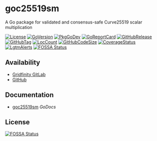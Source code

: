 # goc25519sm

A Go package for validated and consensus-safe Curve25519 scalar multiplication

[![License](https://img.shields.io/badge/License-BSD%203--Clause-blue.svg)](https://github.com/johnsonjh/goc25519sm/blob/main/LICENSE)
[![GoVersion](https://img.shields.io/github/go-mod/go-version/johnsonjh/goc25519sm.svg)](https://github.com/johnsonjh/goc25519sm/blob/master/go.mod)
[![PkgGoDev](https://pkg.go.dev/badge/github.com/johnsonjh/goc25519sm)](https://pkg.go.dev/github.com/johnsonjh/goc25519sm)
[![GoReportCard](https://goreportcard.com/badge/github.com/johnsonjh/goc25519sm)](https://goreportcard.com/report/github.com/johnsonjh/goc25519sm)
[![GitHubRelease](https://img.shields.io/github/release/johnsonjh/goc25519sm.svg)](https://github.com/johnsonjh/goc25519sm/releases/)
[![GitHubTag](https://img.shields.io/github/tag/johnsonjh/goc25519sm.svg)](https://github.com/johnsonjh/goc25519sm/tags/)
[![LocCount](https://img.shields.io/tokei/lines/github/johnsonjh/goc25519sm.svg)](https://github.com/XAMPPRocky/tokei)
[![GitHubCodeSize](https://img.shields.io/github/languages/code-size/johnsonjh/goc25519sm.svg)](https://github.com/johnsonjh/goc25519sm)
[![CoverageStatus](https://coveralls.io/repos/github/johnsonjh/goc25519sm/badge.svg)](https://coveralls.io/github/johnsonjh/goc25519sm)
[![LgtmAlerts](https://img.shields.io/lgtm/alerts/g/johnsonjh/goc25519sm.svg?logo=lgtm&logoWidth=18)](https://lgtm.com/projects/g/johnsonjh/goc25519sm/alerts/)
[![FOSSA Status](https://app.fossa.com/api/projects/git%2Bgithub.com%2Fjohnsonjh%2Fgoc25519sm.svg?type=shield)](https://app.fossa.com/reports/64562da2-2df4-4566-8120-2200ca634465)

## Availability

* [Gridfinity GitLab](https://gitlab.gridfinity.com/jeff/goc25519sm)
* [GitHub](https://github.com/johnsonjh/goc25519sm)

## Documentation

* [goc25519sm](https://pkg.go.dev/github.com/johnsonjh/goc25519sm) *GoDocs*

## License

[![FOSSA Status](https://app.fossa.com/api/projects/git%2Bgithub.com%2Fjohnsonjh%2Fgoc25519sm.svg?type=large)](https://app.fossa.com/reports/64562da2-2df4-4566-8120-2200ca634465)
